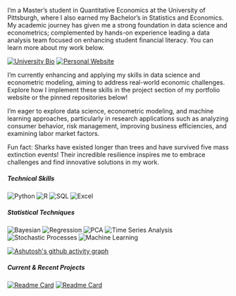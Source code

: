 
I’m a Master’s student in Quantitative Economics at the University of Pittsburgh, where I also earned my Bachelor’s in Statistics and Economics. My academic journey has given me a strong foundation in data science and econometrics; complemented by hands-on experience leading a data analysis team focused on enhancing student financial literacy. You can learn more about my work below. 
 
 [![University Bio](https://img.shields.io/badge/University%20Bio-View%20Profile-blue?style=flat)](https://www.econ.pitt.edu/people/rory-quinlan) [![Personal Website](https://img.shields.io/badge/Personal%20Website-View%20Portfolio-00b300?style=flat&logo=github&logoColor=white)](https://roryqo.github.io/Personal-Website/)

I’m currently enhancing and applying my skills in data science and econometric modeling, aiming to address real-world economic challenges. Explore how I implement these skills in the project section of my portfolio website or the pinned repositories below!

I’m eager to explore data science, econometric modeling, and machine learning approaches, particularly in research applications such as analyzing consumer behavior, risk management, improving business efficiencies, and examining labor market factors. 

Fun fact: Sharks have existed longer than trees and have survived five mass extinction events! Their incredible resilience inspires me to embrace challenges and find innovative solutions in my work. 

##### Technical Skills
![Python](https://img.shields.io/badge/Python-3776AB?style=flat&logo=python&logoColor=white)
![R](https://img.shields.io/badge/R-276DC3?style=flat&logo=R&logoColor=white)
![SQL](https://img.shields.io/badge/SQL-4479A1?style=flat&logo=mysql&logoColor=white)
![Excel](https://img.shields.io/badge/Excel-217346?style=flat&logo=microsoft-excel&logoColor=white)


##### Statistical Techniques
![Bayesian](https://img.shields.io/badge/Bayesian%20Analysis-9B59B6?style=flat&logo=statistics&logoColor=white)
![Regression](https://img.shields.io/badge/Regression%20Analysis-0E76A8?style=flat&logo=statistics&logoColor=white)
![PCA](https://img.shields.io/badge/PCA-5B9BD5?style=flat)
![Time Series Analysis](https://img.shields.io/badge/Time%20Series%20Analysis-1E90FF?style=flat)
![Stochastic Processes](https://img.shields.io/badge/Stochastic%20Processes-6A5ACD?style=flat)
![Machine Learning](https://img.shields.io/badge/Machine%20Learning-3CB371?style=flat)


[![Ashutosh's github activity graph](https://github-readme-activity-graph.vercel.app/graph?username=RoryQo&bg_color=ffffff&color=000000&line=80b8f5&point=7a7a7a&area=true&hide_border=true&height=300&radius=0&custom_title=Rory's%20Contribution%20Graph&grid=false&days=25&area_color=80b8f5)](https://github.com/ashutosh00710/github-readme-activity-graph)


##### Current & Recent Projects
[![Readme Card](https://github-readme-stats.vercel.app/api/pin/?username=RoryQo&repo=Research-Reproduction_Causal-Effect-of-Segregation-on-Poverty-Rates&bg_color=00000000&theme=default)](https://github.com/RoryQo/Research-Reproduction_Causal-Effect-of-Segregation-on-Poverty-Rates)
[![Readme Card](https://github-readme-stats.vercel.app/api/pin/?username=RoryQo&repo=Research-Reproduction_Washington-Female-Socalization&theme=default&bg_color=00000000)](https://github.com/RoryQo/Research-Reproduction_Washington-Female-Socalization)

